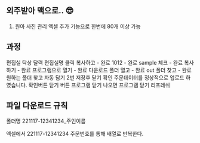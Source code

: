 ## 외주받아 맥으로.. 😎

1. 원아 사진 관리 엑셀 추가 기능으로 한번에 80개 이상 가능

## 과정

편집실 탁상 달력
편집실명 클릭
복사하고 - 완료
1012 - 완료
sample 체크 - 완료
복사하기 - 완료
프로그램으로 열기 - 완료
다운로드 폴더 열고 - 완료
out 폴더 찾고 - 완료
원하는 폴더 찾고
자동 담기 2번
저장후 닫기
확인
주문데이터를 정상적으로 업로드 하였습니다. 확인버튼
닫기 버튼
프로그램 닫기 나오면 프로그램 닫기
리프레쉬

## 파일 다운로드 규칙

폴더명
221117-12341234\_주인이름

엑셀에서 221117-12341234 주문번호를 통해 배열로 반복한다.
